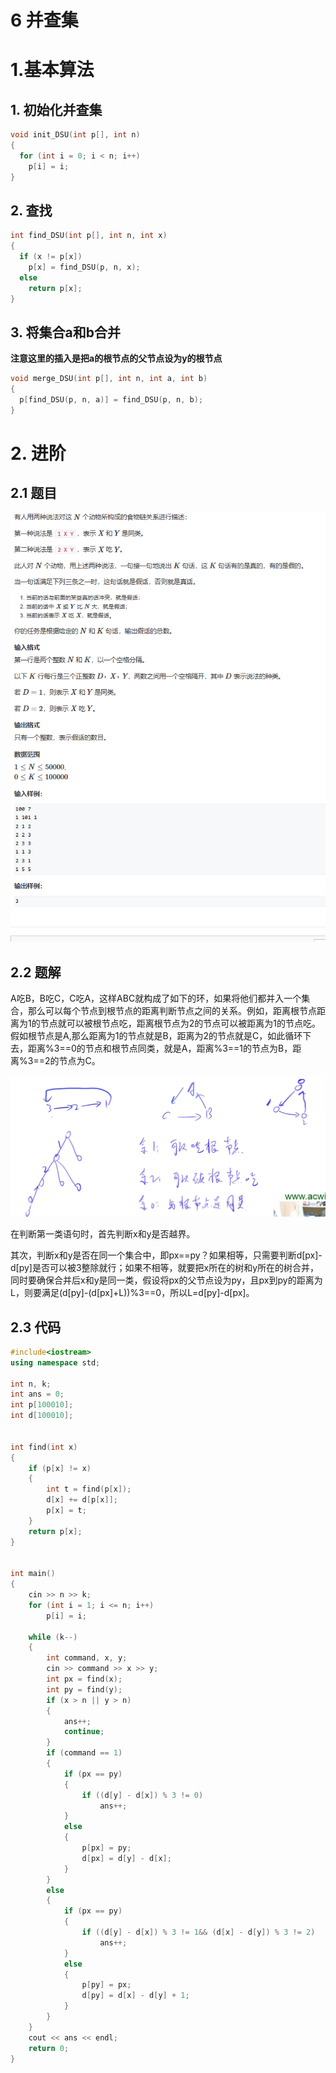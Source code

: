 # 6 并查集

# 1.基本算法

## 1. 初始化并查集

```c++
void init_DSU(int p[], int n)
{
  for (int i = 0; i < n; i++)
    p[i] = i;
}
```

## 2. 查找

```c++
int find_DSU(int p[], int n, int x)
{
  if (x != p[x])
    p[x] = find_DSU(p, n, x);
  else
    return p[x];
}
```

## 3. 将集合a和b合并

**注意这里的插入是把a的根节点的父节点设为y的根节点**

```c++
void merge_DSU(int p[], int n, int a, int b)
{
  p[find_DSU(p, n, a)] = find_DSU(p, n, b);
}
```

# 2. 进阶

## 2.1 题目

![](image/image__HojTiGUcs.png)

## 2.2 题解

A吃B，B吃C，C吃A，这样ABC就构成了如下的环，如果将他们都并入一个集合，那么可以每个节点到根节点的距离判断节点之间的关系。例如，距离根节点距离为1的节点就可以被根节点吃，距离根节点为2的节点可以被距离为1的节点吃。假如根节点是A,那么距离为1的节点就是B，距离为2的节点就是C，如此循环下去，距离%3==0的节点和根节点同类，就是A，距离%3==1的节点为B，距离%3==2的节点为C。

![](image/image_x6nzHBT_eg.png)

在判断第一类语句时，首先判断x和y是否越界。

其次，判断x和y是否在同一个集合中，即px==py？如果相等，只需要判断d\[px]-d\[py]是否可以被3整除就行；如果不相等，就要把x所在的树和y所在的树合并，同时要确保合并后x和y是同一类，假设将px的父节点设为py，且px到py的距离为L，则要满足(d\[py]-(d\[px]+L))%3==0，所以L=d\[py]-d\[px]。

## 2.3 代码

```c++
#include<iostream>
using namespace std;

int n, k;
int ans = 0;
int p[100010];
int d[100010];


int find(int x)
{
    if (p[x] != x)
    {
        int t = find(p[x]);
        d[x] += d[p[x]];
        p[x] = t;
    }
    return p[x];
}


int main()
{
    cin >> n >> k;
    for (int i = 1; i <= n; i++)
        p[i] = i;

    while (k--)
    {
        int command, x, y;
        cin >> command >> x >> y;
        int px = find(x);
        int py = find(y);
        if (x > n || y > n)
        {
            ans++;
            continue;
        }
        if (command == 1)
        {
            if (px == py)
            {
                if ((d[y] - d[x]) % 3 != 0)
                    ans++;
            }
            else
            {
                p[px] = py;
                d[px] = d[y] - d[x];
            }
        }
        else
        {
            if (px == py)
            {
                if ((d[y] - d[x]) % 3 != 1&& (d[x] - d[y]) % 3 != 2)
                    ans++;
            }
            else
            {
                p[py] = px;
                d[py] = d[x] - d[y] + 1;
            }
        }
    }
    cout << ans << endl;
    return 0;
}



```
